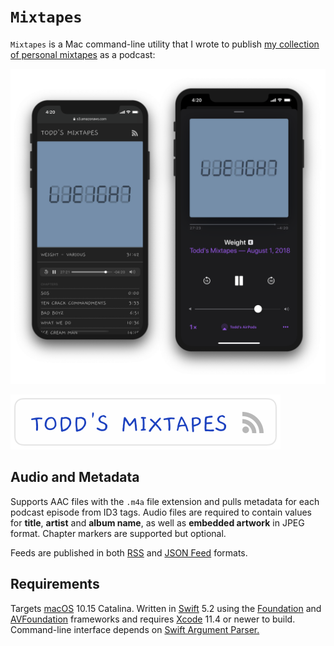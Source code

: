 # `Mixtapes`

`Mixtapes` is a Mac command-line utility that I wrote to publish [my collection of personal mixtapes](https://s3.amazonaws.com/toddheasley/mixtapes/index.html) as a podcast:

![](Mixtapes.png)

[![Todd's Mixtapes](Mixtapes.svg)](https://s3.amazonaws.com/toddheasley/mixtapes/index.html)

## Audio and Metadata

Supports AAC files with the `.m4a` file extension and pulls metadata for each podcast episode from ID3 tags. Audio files are required to contain values for __title__, __artist__ and __album name__, as well as  __embedded artwork__ in JPEG format. Chapter markers are supported but optional.

Feeds are published in both [RSS](https://validator.w3.org/feed/docs/rss2.html) and [JSON Feed](https://jsonfeed.org) formats.

## Requirements

Targets [macOS](https://developer.apple.com/macos) 10.15 Catalina. Written in [Swift](https://developer.apple.com/documentation/swift) 5.2 using the [Foundation](https://developer.apple.com/documentation/foundation) and [AVFoundation](https://developer.apple.com/documentation/avfoundation) frameworks and requires [Xcode](https://developer.apple.com/xcode) 11.4 or newer to build. Command-line interface depends on [Swift Argument Parser.](https://github.com/apple/swift-argument-parser)
